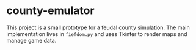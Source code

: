 # county-emulator

This project is a small prototype for a feudal county simulation. The main
implementation lives in `fiefdom.py` and uses Tkinter to render maps and
manage game data.
